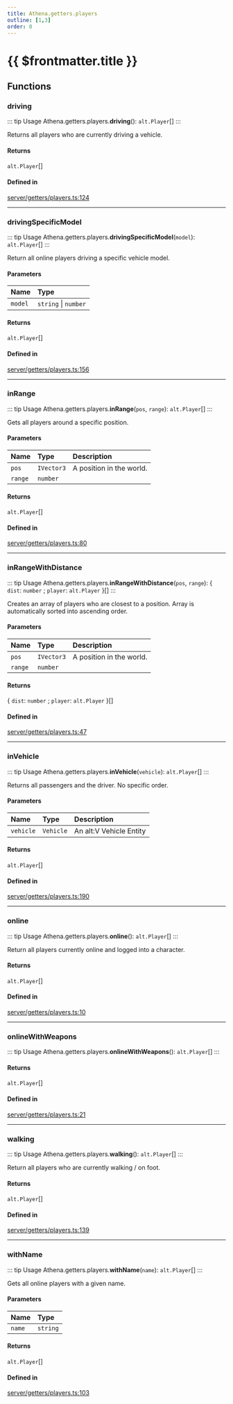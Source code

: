 ```yaml
---
title: Athena.getters.players
outline: [1,3]
order: 0
---
```


# {{ $frontmatter.title }}


## Functions

### driving

::: tip Usage
Athena.getters.players.**driving**(): `alt.Player`[]
:::

Returns all players who are currently driving a vehicle.

#### Returns

`alt.Player`[]

#### Defined in

[server/getters/players.ts:124](https://github.com/Stuyk/altv-athena/blob/27ff03a/src/core/server/getters/players.ts#L124)

___

### drivingSpecificModel

::: tip Usage
Athena.getters.players.**drivingSpecificModel**(`model`): `alt.Player`[]
:::

Return all online players driving a specific vehicle model.

#### Parameters

| Name | Type |
| :------ | :------ |
| `model` | `string` \| `number` |

#### Returns

`alt.Player`[]

#### Defined in

[server/getters/players.ts:156](https://github.com/Stuyk/altv-athena/blob/27ff03a/src/core/server/getters/players.ts#L156)

___

### inRange

::: tip Usage
Athena.getters.players.**inRange**(`pos`, `range`): `alt.Player`[]
:::

Gets all players around a specific position.

#### Parameters

| Name | Type | Description |
| :------ | :------ | :------ |
| `pos` | `IVector3` | A position in the world. |
| `range` | `number` |  |

#### Returns

`alt.Player`[]

#### Defined in

[server/getters/players.ts:80](https://github.com/Stuyk/altv-athena/blob/27ff03a/src/core/server/getters/players.ts#L80)

___

### inRangeWithDistance

::: tip Usage
Athena.getters.players.**inRangeWithDistance**(`pos`, `range`): { `dist`: `number` ; `player`: `alt.Player`  }[]
:::

Creates an array of players who are closest to a position.
Array is automatically sorted into ascending order.

#### Parameters

| Name | Type | Description |
| :------ | :------ | :------ |
| `pos` | `IVector3` | A position in the world. |
| `range` | `number` |  |

#### Returns

{ `dist`: `number` ; `player`: `alt.Player`  }[]

#### Defined in

[server/getters/players.ts:47](https://github.com/Stuyk/altv-athena/blob/27ff03a/src/core/server/getters/players.ts#L47)

___

### inVehicle

::: tip Usage
Athena.getters.players.**inVehicle**(`vehicle`): `alt.Player`[]
:::

Returns all passengers and the driver.
No specific order.

#### Parameters

| Name | Type | Description |
| :------ | :------ | :------ |
| `vehicle` | `Vehicle` | An alt:V Vehicle Entity |

#### Returns

`alt.Player`[]

#### Defined in

[server/getters/players.ts:190](https://github.com/Stuyk/altv-athena/blob/27ff03a/src/core/server/getters/players.ts#L190)

___

### online

::: tip Usage
Athena.getters.players.**online**(): `alt.Player`[]
:::

Return all players currently online and logged into a character.

#### Returns

`alt.Player`[]

#### Defined in

[server/getters/players.ts:10](https://github.com/Stuyk/altv-athena/blob/27ff03a/src/core/server/getters/players.ts#L10)

___

### onlineWithWeapons

::: tip Usage
Athena.getters.players.**onlineWithWeapons**(): `alt.Player`[]
:::

#### Returns

`alt.Player`[]

#### Defined in

[server/getters/players.ts:21](https://github.com/Stuyk/altv-athena/blob/27ff03a/src/core/server/getters/players.ts#L21)

___

### walking

::: tip Usage
Athena.getters.players.**walking**(): `alt.Player`[]
:::

Return all players who are currently walking / on foot.

#### Returns

`alt.Player`[]

#### Defined in

[server/getters/players.ts:139](https://github.com/Stuyk/altv-athena/blob/27ff03a/src/core/server/getters/players.ts#L139)

___

### withName

::: tip Usage
Athena.getters.players.**withName**(`name`): `alt.Player`[]
:::

Gets all online players with a given name.

#### Parameters

| Name | Type |
| :------ | :------ |
| `name` | `string` |

#### Returns

`alt.Player`[]

#### Defined in

[server/getters/players.ts:103](https://github.com/Stuyk/altv-athena/blob/27ff03a/src/core/server/getters/players.ts#L103)
